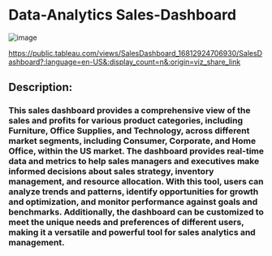 # Data-Analytics Sales-Dashboard

![image](https://user-images.githubusercontent.com/102762042/231427603-076618d0-dba7-4ea9-96bb-82286bbca648.png)

https://public.tableau.com/views/SalesDashboard_16812924706930/SalesDashboard?:language=en-US&:display_count=n&:origin=viz_share_link

## Description:
### This sales dashboard provides a comprehensive view of the sales and profits for various product categories, including Furniture, Office Supplies, and Technology, across different market segments, including Consumer, Corporate, and Home Office, within the US market. The dashboard provides real-time data and metrics to help sales managers and executives make informed decisions about sales strategy, inventory management, and resource allocation. With this tool, users can analyze trends and patterns, identify opportunities for growth and optimization, and monitor performance against goals and benchmarks. Additionally, the dashboard can be customized to meet the unique needs and preferences of different users, making it a versatile and powerful tool for sales analytics and management.
